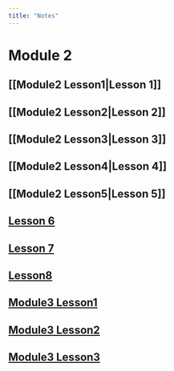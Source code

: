 ```yaml
---
title: "Notes"
---
```

# Module 2

## [[Module2 Lesson1|Lesson 1]]

## [[Module2 Lesson2|Lesson 2]]

## [[Module2 Lesson3|Lesson 3]]

## [[Module2 Lesson4|Lesson 4]]

## [[Module2 Lesson5|Lesson 5]]

## [ Lesson 6](Module2%20Lesson6.md)

## [ Lesson 7](Module2%20Lesson7.md)

## [ Lesson8](Module2%20Lesson8.md)

## [Module3 Lesson1](Module3%20Lesson1.md)

## [Module3 Lesson2](Module3%20Lesson2.md)

## [Module3 Lesson3](Module3%20Lesson3.md)


